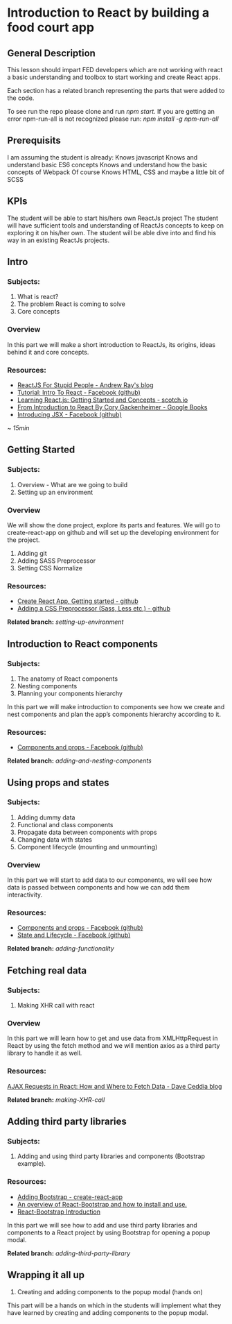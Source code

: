# Introduction to React by building a food court app #

## General Description ##
This lesson should impart FED developers which are not working with react a basic understanding and toolbox to start working and create React apps.

Each section has a related branch representing the parts that were added to the code.

To see run the repo please clone and run *npm start*.
If you are getting an error npm-run-all is not recognized please run: *npm install -g npm-run-all* 
 
## Prerequisits ##
I am assuming the student is already:
Knows javascript
Knows and understand basic ES6 concepts
Knows and understand how the basic concepts of Webpack
Of course Knows HTML, CSS and maybe a little bit of SCSS
 
## KPIs ##
The student will be able to start his/hers own ReactJs project
The student will have sufficient tools and understanding of ReactJs concepts to keep on exploring it on his/her own.
The student will be able dive into and find his way in an existing ReactJs projects.
 
## Intro ##
### Subjects: ###
1. What is react?
1. The problem React is coming to solve
1. Core concepts
 
### Overview ###
In this part we will make a short introduction to ReactJs, its origins, ideas behind it and core concepts.

### Resources: ###
* [ReactJS For Stupid People - Andrew Ray's blog](http://blog.andrewray.me/reactjs-for-stupid-people/)
* [Tutorial: Intro To React - Facebook (github)](https://facebook.github.io/react/tutorial/tutorial.html)
* [Learning React.js: Getting Started and Concepts - scotch.io](https://scotch.io/tutorials/learning-react-getting-started-and-concepts)
* [From Introduction to React By Cory Gackenheimer - Google Books](https://books.google.co.il/books?id=NZCKCgAAQBAJ&pg=PA2&lpg=PA2&dq=The+problem+React+is+coming+to+solve&source=bl&ots=KzAxYkBu3d&sig=W8aHN5pa2LYXDSzyGOTh8VICsuA&hl=en&sa=X&ved=0ahUKEwjMrMX76OfUAhVHNxQKHS1kDxUQ6AEINTAE#v=onepage&q&f=false)
* [Introducing JSX - Facebook (github)](https://facebook.github.io/react/docs/introducing-jsx.html)

*~ 15min*
 
## Getting Started ##
### Subjects: ###
1. Overview - What are we going to build
1. Setting up an environment 

### Overview ###
We will show the done project, explore its parts and features. We will go to create-react-app on github and will set up the developing environment for the project.
 
1. Adding git
1. Adding SASS Preprocessor
1. Setting CSS Normalize
 
### Resources: ###
* [Create React App, Getting started - github](https://github.com/facebookincubator/create-react-app#getting-started)
* [Adding a CSS Preprocessor (Sass, Less etc.) - github](https://github.com/facebookincubator/create-react-app/blob/master/packages/react-scripts/template/README.md#adding-a-css-preprocessor-sass-less-etc)
 
**Related branch:** *setting-up-environment*

 
## Introduction to React components ##
### Subjects: ###
1. The anatomy of React components
1. Nesting components
1. Planning your components hierarchy 
 
In this part we will make introduction to components see how we create and nest components and plan the app’s components hierarchy according to it.

### Resources: ###
* [Components and props - Facebook (github)](https://facebook.github.io/react/docs/components-and-props.html)

**Related branch:** *adding-and-nesting-components*

 
## Using props and states ##
### Subjects: ###
1. Adding dummy data
1. Functional and class components
1. Propagate data between components with props
1. Changing data with states
1. Component lifecycle (mounting and unmounting)

### Overview ###
In this part we will start to add data to our components, we will see how data is passed between components and how we can add them interactivity.
 
### Resources: ###
* [Components and props - Facebook (github)](https://facebook.github.io/react/docs/components-and-props.html)
* [State and Lifecycle - Facebook (github)](https://facebook.github.io/react/docs/state-and-lifecycle.html)
 
**Related branch:** *adding-functionality*

 
## Fetching real data ##
### Subjects: ###
1. Making XHR call with react

### Overview ###
In this part we will learn how to get and use data from XMLHttpRequest in React by using the fetch method and we will mention axios as a third party library to handle it as well.
 
### Resources: ###
[AJAX Requests in React: How and Where to Fetch Data - Dave Ceddia blog](https://daveceddia.com/ajax-requests-in-react/)
 
**Related branch:** *making-XHR-call*

 
## Adding third party libraries ##
### Subjects: ###
1. Adding and using third party libraries and components (Bootstrap example).
 
### Resources: ###
* [Adding Bootstrap - create-react-app](https://github.com/facebookincubator/create-react-app/blob/master/packages/react-scripts/template/README.md#adding-bootstrap)
* [An overview of React-Bootstrap and how to install and use.](https://react-bootstrap.github.io/getting-started.html)
* [React-Bootstrap Introduction](https://react-bootstrap.github.io/introduction.html)

In this part we will see how to add and use third party libraries and components to a React project by using Bootstrap for opening a popup modal.
 
**Related branch:** *adding-third-party-library*


## Wrapping it all up ##
1. Creating and adding components to the popup modal (hands on)
 
This part will be a hands on which in the students will implement what they have learned by creating and adding components to the popup modal.


